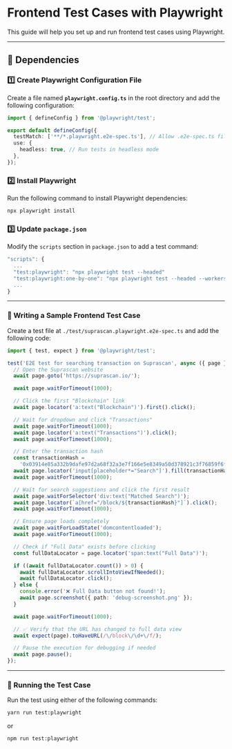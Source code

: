 # Frontend Test Cases with Playwright

This guide will help you set up and run frontend test cases using Playwright.

---

## 📌 Dependencies

### 1️⃣ Create Playwright Configuration File

Create a file named **`playwright.config.ts`** in the root directory and add the following configuration:

```ts
import { defineConfig } from '@playwright/test';

export default defineConfig({
  testMatch: ['**/*.playwright.e2e-spec.ts'], // Allow .e2e-spec.ts files
  use: {
    headless: true, // Run tests in headless mode
  },
});
```

### 2️⃣ Install Playwright

Run the following command to install Playwright dependencies:

```sh
npx playwright install
```

### 3️⃣ Update `package.json`

Modify the `scripts` section in `package.json` to add a test command:

```ts
"scripts": {
  ...
  "test:playwright": "npx playwright test --headed"
  "test:playwright:one-by-one": "npx playwright test --headed --workers=1"
  ...
}
```

---

### 📝 Writing a Sample Frontend Test Case

Create a test file at `./test/suprascan.playwright.e2e-spec.ts` and add the following code:

```ts
import { test, expect } from '@playwright/test';

test('E2E test for searching transaction on Suprascan', async ({ page }) => {
  // Open the Suprascan website
  await page.goto('https://suprascan.io/');

  await page.waitForTimeout(1000);

  // Click the first "Blockchain" link
  await page.locator('a:text("Blockchain")').first().click();

  // Wait for dropdown and click "Transactions"
  await page.waitForTimeout(1000);
  await page.locator('a:text("Transactions")').click();
  await page.waitForTimeout(1000);

  // Enter the transaction hash
  const transactionHash =
    '0x03914e85a332b9dafe97d2a68f32a3e7f166e5e8349a50d378921c3f76859f6f';
  await page.locator('input[placeholder*="Search"]').fill(transactionHash);
  await page.waitForTimeout(1000);

  // Wait for search suggestions and click the first result
  await page.waitForSelector('div:text("Matched Search")');
  await page.locator(`a[href="/block/${transactionHash}"]`).click();
  await page.waitForTimeout(1000);

  // Ensure page loads completely
  await page.waitForLoadState('domcontentloaded');
  await page.waitForTimeout(1000);

  // Check if "Full Data" exists before clicking
  const fullDataLocator = page.locator('span:text("Full Data")');

  if ((await fullDataLocator.count()) > 0) {
    await fullDataLocator.scrollIntoViewIfNeeded();
    await fullDataLocator.click();
  } else {
    console.error('❌ Full Data button not found!');
    await page.screenshot({ path: 'debug-screenshot.png' });
  }

  await page.waitForTimeout(1000);

  // ✅ Verify that the URL has changed to full data view
  await expect(page).toHaveURL(/\/block\/\d+\/f/);

  // Pause the execution for debugging if needed
  await page.pause();
});
```

---

### 🚀 Running the Test Case

Run the test using either of the following commands:

```sh
yarn run test:playwright
```
or
```sh
npm run test:playwright
```
